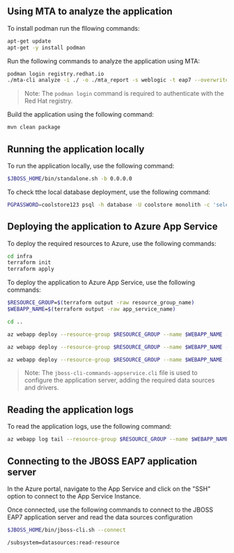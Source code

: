 ## Using MTA to analyze the application

To install podman run the fllowing commands:

```bash
apt-get update
apt-get -y install podman
```

Run the following commands to analyze the application using MTA:

```bash
podman login registry.redhat.io
./mta-cli analyze -i ./ -o ./mta_report -s weblogic -t eap7 --overwrite
```

> Note: The `podman login` command is required to authenticate with the Red Hat registry.

Build the application using the following command:

```bash
mvn clean package
```

## Running the application locally

To run the application locally, use the following command:

```bash
$JBOSS_HOME/bin/standalone.sh -b 0.0.0.0
```

To check tthe local database deployment, use the following command:

```bash
PGPASSWORD=coolstore123 psql -h database -U coolstore monolith -c 'select itemid, quantity from INVENTORY;'
```

## Deploying the application to Azure App Service

To deploy the required resources to Azure, use the following commands:

```bash
cd infra
terraform init
terraform apply
```

To deploy the application to Azure App Service, use the following commands:

```bash
$RESOURCE_GROUP=$(terraform output -raw resource_group_name)
$WEBAPP_NAME=$(terraform output -raw app_service_name)

cd ..

az webapp deploy --resource-group $RESOURCE_GROUP --name $WEBAPP_NAME --src-path .devcontainer/setup/jboss-cli-commands-appservice.cli --target-path /home/site/libs/jboss-cli-commands-appservice.cli --type lib --restart false

az webapp deploy --resource-group $RESOURCE_GROUP --name $WEBAPP_NAME --src-path ./target/ROOT.war --type war --restart false

az webapp deploy --resource-group $RESOURCE_GROUP --name $WEBAPP_NAME --src-path .devcontainer/setup/startup.sh --type startup --restart true
```

> Note: The `jboss-cli-commands-appservice.cli` file is used to configure the application server, adding the required data sources and drivers.

## Reading the application logs

To read the application logs, use the following command:

```bash
az webapp log tail --resource-group $RESOURCE_GROUP --name $WEBAPP_NAME
```

## Connecting to the JBOSS EAP7 application server

In the Azure portal, navigate to the App Service and click on the "SSH" option to connect to the App Service Instance.

Once connected, use the following commands to connect to the JBOSS EAP7 application server and read the data sources configuration

```bash
$JBOSS_HOME/bin/jboss-cli.sh --connect

/subsystem=datasources:read-resource
```
